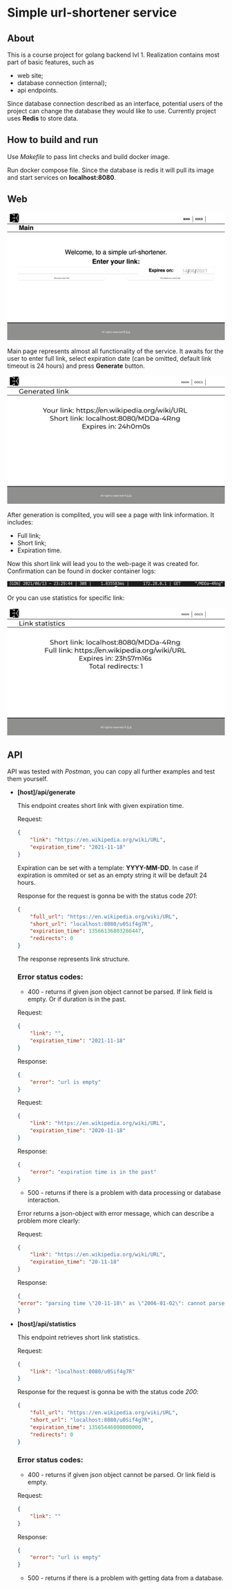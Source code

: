 # Simple url-shortener service

## About
This is a course project for golang backend lvl 1. Realization contains most part of basic features, such as
* web site;
* database connection (internal);
* api endpoints.
  
Since database connection described as an interface, potential users of the project can change the database they would like to use. Currently project uses **Redis** to store data.

## How to build and run
Use *Makefile* to pass lint checks and build docker image.

Run docker compose file. Since the database is redis it will pull its image and start services on **localhost:8080**.

## Web

![main-page](./docs/images/main.png)

Main page represents almost all functionality of the service. It awaits for the user to enter full link, select expiration date (can be omitted, default link timeout is 24 hours) and press **Generate** button.

![generated-link](./docs/images/generated-link.png)

After generation is complited, you will see a page with link information. It includes:

* Full link;
* Short link;
* Expiration time.

Now this short link will lead you to the web-page it was created for.
Confirmation can be found in docker container logs:

![redirect](./docs/images/redirect.png)

Or you can use statistics for specific link:

![stat](./docs/images/stat.png)

## API

API was tested with *Postman*, you can copy all further examples and test them yourself.

* **[host]/api/generate**

    This endpoint creates short link with given expiration time.

    Request:
    ```json
    {
        "link": "https://en.wikipedia.org/wiki/URL",
        "expiration_time": "2021-11-18"
    }
    ```

    Expiration can be set with a template: **YYYY-MM-DD**. In case if expiration is ommited or set as an empty string it will be default 24 hours.

    Response for the request is gonna be with the status code *201*:

    ```json
    {
        "full_url": "https://en.wikipedia.org/wiki/URL",
        "short_url": "localhost:8080/u0Sif4g7R",
        "expiration_time": 13566136803266447,
        "redirects": 0
    }
    ```

    The response represents link structure.

    ### Error status codes:

    * 400 - returns if given json object cannot be parsed. If link field is empty. Or if duration is in the past.

    Request:
    ```json
    {
        "link": "",
        "expiration_time": "2021-11-18"
    }
    ```
    Response:
    ```json
    {
        "error": "url is empty"
    }
    ```

    Request:
    ```json
    {
        "link": "https://en.wikipedia.org/wiki/URL",
        "expiration_time": "2020-11-18"
    }
    ```
    Response:
    ```json
    {
        "error": "expiration time is in the past"
    }
    ```

    * 500 - returns if there is a problem with data processing or database interaction. 

    Error returns a json-object with error message, which can describe a problem more clearly:

    Request:
    ```json
    {
        "link": "https://en.wikipedia.org/wiki/URL",
        "expiration_time": "20-11-18"
    }
    ```
    Response:
    ```json
    {
    "error": "parsing time \"20-11-18\" as \"2006-01-02\": cannot parse \"1-18\" as \"2006\""
    }
    ```

* **[host]/api/statistics**

    This endpoint retrieves short link statistics.

    Request:
    ```json
    {
        "link": "localhost:8080/u0Sif4g7R"
    }
    ```

    Response for the request is gonna be with the status code *200*:

    ```json
    {
        "full_url": "https://en.wikipedia.org/wiki/URL",
        "short_url": "localhost:8080/u0Sif4g7R",
        "expiration_time": 13565446000000000,
        "redirects": 0
    }
    ```

    ### Error status codes:

    * 400 - returns if given json object cannot be parsed. Or link field is empty.

    Request:
    ```json
    {
        "link": ""
    }
    ```
    Response:
    ```json
    {
        "error": "url is empty"
    }
    ```

    * 500 - returns if there is a problem with getting data from a database.

